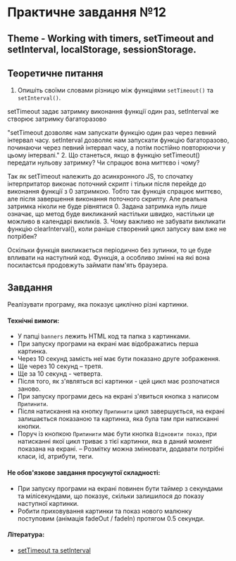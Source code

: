 # Практичне завдання №12

## Theme - Working with timers, setTimeout and setInterval, localStorage, sessionStorage.

## Теоретичне питання

1. Опишіть своїми словами різницю між функціями `setTimeout()` та `setInterval()`.

setTimeout задає затримку виконання функції один раз, setInterval же створює затримку багаторазово

"setTimeout дозволяє нам запускати функцію один раз через певний інтервал часу.
setInterval дозволяє нам запускати функцію багаторазово, починаючи через певний інтервал часу, а потім постійно повторюючи у цьому інтервалі."
2. Що станеться, якщо в функцію setTimeout() передати нульову затримку? Чи спрацює вона миттєво і чому?

Так як setTimeout належить до асинхронного JS, то спочатку інтерпритатор виконає поточний скрипт і тільки після перейде до виконання функції з 0 затримкою. Тобто так функція спрацює миттєво, але після завершення виконання поточного скрипту.
Але реальна затримка ніколи не буде рівнятися 0. Задана затримка нуль лише означає, що метод буде викликаний настільки швидко, настільки це можливо в календарі викликів.
3. Чому важливо не забувати викликати функцію clearInterval(), коли раніше створений цикл запуску вам вже не потрібен?

Оскільки функція викликається періодично без зупинки, то це буде впливати на наступний код. 
Функція, а особливо змінні на які вона посилаєтсья продовжуть займати пам'ять браузера.

## Завдання

Реалізувати програму, яка показує циклічно різні картинки.

#### Технічні вимоги:
- У папці `banners` лежить HTML код та папка з картинками.
- При запуску програми на екрані має відображатись перша картинка.
- Через 10 секунд замість неї має бути показано друге зображення.
- Ще через 10 секунд – третя.
- Ще за 10 секунд - четверта.
- Після того, як з'являться всі картинки - цей цикл має розпочатися заново.
- При запуску програми десь на екрані з'явиться кнопка з написом `Припинити`.
- Після натискання на кнопку `Припинити` цикл завершується, на екрані залишається показаною та картинка, яка була там при натисканні кнопки.
- Поруч із кнопкою `Припинити` має бути кнопка `Відновити показ`, при натисканні якої цикл триває з тієї картинки, яка в даний момент показана на екрані.
– Розмітку можна змінювати, додавати потрібні класи, id, атрибути, теги.

#### Не обов'язкове завдання просунутої складності:
- При запуску програми на екрані повинен бути таймер з секундами та мілісекундами, що показує, скільки залишилося до показу наступної картинки.
- Робити приховування картинки та показ нового малюнку поступовим (анімація fadeOut / fadeIn) протягом 0.5 секунди.

#### Література:
- [setTimeout та setInterval](https://learn.javascript.ru/settimeout-setinterval)


<!-- #Теоретический вопрос

1. Опишите своими словами разницу между функциями `setTimeout()` и `setInterval()`.
2. Что произойдет, если в функцию `setTimeout()` передать нулевую задержку? Сработает ли она мгновенно, и почему?
3. Почему важно не забывать вызывать функцию `clearInterval()`, когда ранее созданный цикл запуска вам уже не нужен?

## Задание

Реализовать программу, показывающую циклично разные картинки.

#### Технические требования:
- В папке `banners` лежит HTML код и папка с картинками.
- При запуске программы на экране должна отображаться первая картинка.
- Через 10 секунд вместо нее должна быть показана вторая картинка.
- Еще через 10 секунд - третья.
- Еще через 10 секунд - четвертая.
- После того, как покажутся все картинки - этот цикл должен начаться заново.
- При запуске программы где-то на экране должна появиться кнопка с надписью `Прекратить`.
- По нажатию на кнопку `Прекратить` цикл завершается, на экране остается показанной та картинка, которая была там при нажатии кнопки.
- Рядом с кнопкой `Прекратить` должна быть кнопка `Возобновить показ`, при нажатии которой цикл продолжается с той картинки, которая в данный момент показана на экране.
- Разметку можно менять, добавлять нужные классы, id, атрибуты, теги.

#### Не обязательное задание продвинутой сложности:
- При запуске программы на экране должен быть таймер с секундами и миллисекундами, показывающий сколько осталось до показа следующей картинки.
- Делать скрытие картинки и показывание новой картинки постепенным (анимация fadeOut / fadeIn) в течение 0.5 секунды.

#### Литература:
- [setTimeout и setInterval](https://learn.javascript.ru/settimeout-setinterval) -->